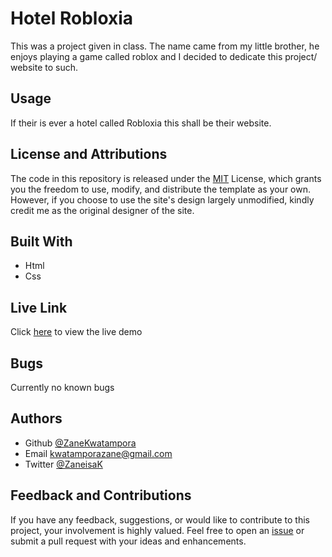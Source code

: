 # Hotel Robloxia
This was a project given in class. The name came from my little brother, he enjoys playing a game called roblox and I decided to dedicate this project/ website to such.

## Usage
If their is ever a hotel called Robloxia this shall be their website.

## License and Attributions
The code in this repository is released under the [MIT](https://github.com/ZaneKwatampora/Hotel/blob/main/LICENSE)
License, which grants you the freedom to use, modify, and distribute the template as your own. However, if you choose to use the site's design largely unmodified, kindly credit me as the original designer of the site.

## Built With
- Html
- Css

## Live Link
Click [here](https://zanekwatampora.github.io/Hotel/) to view the live demo

## Bugs
Currently no known bugs

## Authors
- Github [@ZaneKwatampora](https://github.com/ZaneKwatampora)
- Email kwatamporazane@gmail.com
- Twitter [@ZaneisaK](https://x.com/ZaneisaK)

## Feedback and Contributions
If you have any feedback, suggestions, or would like to contribute to this project, your involvement is highly valued. Feel free to open an [issue](https://github.com/ZaneKwatampora/Hotel/issues) or submit a pull request with your ideas and enhancements.
